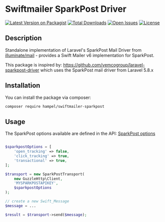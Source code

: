 # Swiftmailer SparkPost Driver

[![Latest Version on Packagist](https://img.shields.io/packagist/v/hampel/swiftmailer-sparkpost.svg?style=flat-square)](https://packagist.org/packages/hampel/swiftmailer-sparkpost)
[![Total Downloads](https://img.shields.io/packagist/dt/hampel/swiftmailer-sparkpost.svg?style=flat-square)](https://packagist.org/packages/hampel/swiftmailer-sparkpost)
[![Open Issues](https://img.shields.io/bitbucket/issues/hampel/swiftmailer-sparkpost.svg?style=flat-square)](https://bitbucket.org/hampel/swiftmailer-sparkpost/issues)
[![License](https://img.shields.io/packagist/l/hampel/swiftmailer-sparkpost.svg?style=flat-square)](https://packagist.org/packages/hampel/swiftmailer-sparkpost)

## Description

Standalone implementation of Laravel's SparkPost Mail Driver from 
[illuminate/mail](https://github.com/illuminate/mail) - provides a Swift Mailer v6 implementation for SparkPost.

This package is inspired by: https://github.com/vemcogroup/laravel-sparkpost-driver which uses the SparkPost mail
driver from Laravel 5.8.x

## Installation

You can install the package via composer:

```bash
composer require hampel/swiftmailer-sparkpost
```

## Usage

The SparkPost options available are defined in the API: 
[SparkPost options](https://developers.sparkpost.com/api/transmissions/#header-request-body)

```php

$sparkpostOptions = [
	'open_tracking' => false,
	'click_tracking' => true,
	'transactional' => true,
];

$transport = new SparkPostTransport(
	new GuzzleHttp\Client, 
	'MYSPARKPOSTAPIKEY', 
	$sparkpostOptions
);

// create a new Swift_Message
$message = ...

$result = $transport->send($message);

```

